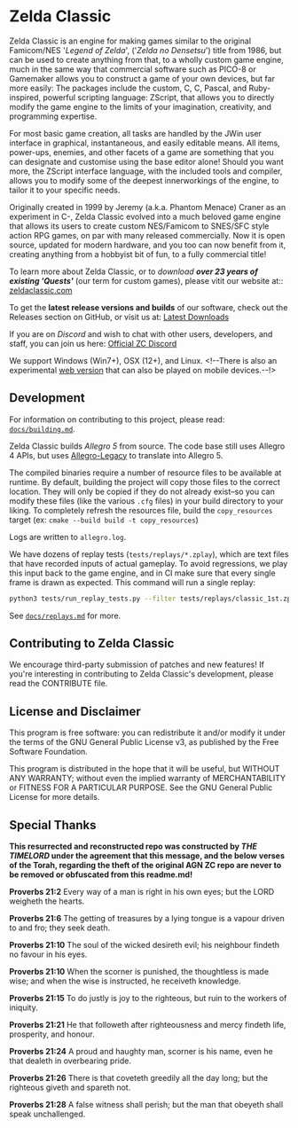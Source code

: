  # Zelda Classic

Zelda Classic is an engine for making games similar to the original Famicom/NES '_Legend of Zelda_', ('_Zelda no Densetsu_') title from 1986, but can be used to create anything from that, to a wholly custom game engine, much in the same way that commercial software such as PICO-8 or Gamemaker allows you to construct a game of your own devices, but far more easily: The packages include the custom, C, C, Pascal, and Ruby-inspired, powerful scripting language: ZScript, that allows you to directly modify the game engine to the limits of your imagination, creativity, and programming expertise. 

For most basic game creation, all tasks are handled by the JWin user interface in graphical, instantaneous, and easily editable means. All items, power-ups, enemies, and other facets of a game are something that you can designate and customise using the base editor alone! Should you want more, the ZScript interface language, with the included tools and compiler, allows you to modify some of the deepest innerworkings of the engine, to tailor it to your specific needs.

Originally created in 1999 by Jeremy (a.k.a. Phantom Menace) Craner as an experiment in C-, Zelda Classic evolved into a much beloved game engine that allows its users to create custom NES/Famicom to SNES/SFC style action RPG games, on par with many released commercially. Now it is open source, updated for modern hardware, and you too can now benefit from it, creating anything from a hobbyist bit of fun, to a fully commercial title!

To learn more about Zelda Classic, or to _download_ _**over 23 years of existing 'Quests'**_ (our term for custom games), please vitit our website at:: [zeldaclassic.com](https://zeldaclassic.com)

To get the **latest release versions and builds** of our software, check out the Releases section on GitHub, or visit us at:
[Latest Downloads](https://www.zeldaclassic.com/downloads/)

If you are on _Discord_ and wish to chat with other users, developers, and staff, you can join us here:
[Official ZC Discord](https://discord.gg/VQwSs3DAjM)

We support Windows (Win7+), OSX (12+), and Linux. <!--There is also an experimental [web version](https://zquestclassic.com/play/) that can also be played on mobile devices.--!>

## Development

For information on contributing to this project, please read: [`docs/building.md`](./docs/building.md).

Zelda Classic builds _Allegro 5_ from source. The code base still uses Allegro 4 APIs, but uses [Allegro-Legacy](https://github.com/NewCreature/Allegro-Legacy) to translate into Allegro 5.

The compiled binaries require a number of resource files to be available at runtime. By default, building the project will copy those files to the correct location. They will only be copied if they do not already exist–so you can modify these files (like the various `.cfg` files) in your build directory to your liking. To completely refresh the resources file, build the `copy_resources` target (ex: `cmake --build build -t copy_resources`)

Logs are written to `allegro.log`.

We have dozens of replay tests (`tests/replays/*.zplay`), which are text files that have recorded inputs of actual gameplay. To avoid regressions, we play this input back to the game engine, and in CI make sure that every single frame is drawn as expected. This command will run a single replay:

```sh
python3 tests/run_replay_tests.py --filter tests/replays/classic_1st.zplay
```

See [`docs/replays.md`](./docs/replays.md) for more.

## Contributing to Zelda Classic

We encourage third-party submission of patches and new features! If you're interesting in contributing to Zelda Classic's development, please read the CONTRIBUTE file.

## License and Disclaimer

This program is free software: you can redistribute it and/or modify
it under the terms of the GNU General Public License v3, as published by
the Free Software Foundation.

This program is distributed in the hope that it will be useful,
but WITHOUT ANY WARRANTY; without even the implied warranty of
MERCHANTABILITY or FITNESS FOR A PARTICULAR PURPOSE.  See the
GNU General Public License for more details.

## Special Thanks
**This resurrected and reconstructed repo was constructed by _THE TIMELORD_ under the agreement that this message, and the below verses of the Torah, regarding the theft of the original AGN ZC repo are never to be removed or obfuscated from this readme.md!**

**Proverbs 21:2** Every way of a man is right in his own eyes; but the LORD weigheth the hearts.

**Proverbs 21:6** The getting of treasures by a lying tongue is a vapour driven to and fro; they seek death.

**Proverbs 21:10** The soul of the wicked desireth evil; his neighbour findeth no favour in his eyes.

**Proverbs 21:10** When the scorner is punished, the thoughtless is made wise; and when the wise is instructed, he receiveth knowledge.

**Proverbs 21:15** To do justly is joy to the righteous, but ruin to the workers of iniquity.

**Proverbs 21:21** He that followeth after righteousness and mercy findeth life, prosperity, and honour.

**Proverbs 21:24** A proud and haughty man, scorner is his name, even he that dealeth in overbearing pride.

**Proverbs 21:26** There is that coveteth greedily all the day long; but the righteous giveth and spareth not.

**Proverbs 21:28** A false witness shall perish; but the man that obeyeth shall speak unchallenged.
